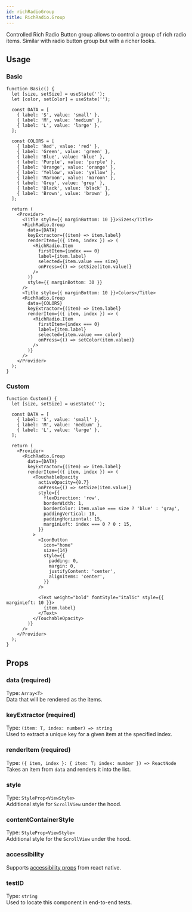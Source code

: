 ```yaml
---
id: richRadioGroup
title: RichRadio.Group
---
```


Controlled Rich Radio Button group allows to control a group of rich radio items. Similar with radio button group but with a richer looks.

## Usage

### Basic

```tsx live
function Basic() {
  let [size, setSize] = useState('');
  let [color, setColor] = useState('');

  const DATA = [
    { label: 'S', value: 'small' },
    { label: 'M', value: 'medium' },
    { label: 'L', value: 'large' },
  ];

  const COLORS = [
    { label: 'Red', value: 'red' },
    { label: 'Green', value: 'green' },
    { label: 'Blue', value: 'blue' },
    { label: 'Purple', value: 'purple' },
    { label: 'Orange', value: 'orange' },
    { label: 'Yellow', value: 'yellow' },
    { label: 'Maroon', value: 'maroon' },
    { label: 'Grey', value: 'grey' },
    { label: 'Black', value: 'black' },
    { label: 'Brown', value: 'brown' },
  ];

  return (
    <Provider>
      <Title style={{ marginBottom: 10 }}>Sizes</Title>
      <RichRadio.Group
        data={DATA}
        keyExtractor={(item) => item.label}
        renderItem={({ item, index }) => (
          <RichRadio.Item
            firstItem={index === 0}
            label={item.label}
            selected={item.value === size}
            onPress={() => setSize(item.value)}
          />
        )}
        style={{ marginBottom: 30 }}
      />
      <Title style={{ marginBottom: 10 }}>Colors</Title>
      <RichRadio.Group
        data={COLORS}
        keyExtractor={(item) => item.label}
        renderItem={({ item, index }) => (
          <RichRadio.Item
            firstItem={index === 0}
            label={item.label}
            selected={item.value === color}
            onPress={() => setColor(item.value)}
          />
        )}
      />
    </Provider>
  );
}
```

### Custom

```tsx live
function Custom() {
  let [size, setSize] = useState('');

  const DATA = [
    { label: 'S', value: 'small' },
    { label: 'M', value: 'medium' },
    { label: 'L', value: 'large' },
  ];

  return (
    <Provider>
      <RichRadio.Group
        data={DATA}
        keyExtractor={(item) => item.label}
        renderItem={({ item, index }) => (
          <TouchableOpacity
            activeOpacity={0.7}
            onPress={() => setSize(item.value)}
            style={{
              flexDirection: 'row',
              borderWidth: 1,
              borderColor: item.value === size ? 'blue' : 'gray',
              paddingVertical: 10,
              paddingHorizontal: 15,
              marginLeft: index === 0 ? 0 : 15,
            }}
          >
            <IconButton
              icon="home"
              size={14}
              style={{
                padding: 0,
                margin: 0,
                justifyContent: 'center',
                alignItems: 'center',
              }}
            />

            <Text weight="bold" fontStyle="italic" style={{ marginLeft: 10 }}>
              {item.label}
            </Text>
          </TouchableOpacity>
        )}
      />
    </Provider>
  );
}
```

## Props

### data (required)

Type: `Array<T>`  
Data that will be rendered as the items.

### keyExtractor (required)

Type: `(item: T, index: number) => string`  
Used to extract a unique key for a given item at the specified index.

### renderItem (required)

Type: `({ item, index }: { item: T; index: number }) => ReactNode`  
Takes an item from `data` and renders it into the list.

### style

Type: `StyleProp<ViewStyle>`  
Additional style for `ScrollView` under the hood.

### contentContainerStyle

Type: `StyleProp<ViewStyle>`  
Additional style for the `ScrollView` under the hood.

### accessibility

Supports [accessibility props](https://reactnative.dev/docs/accessibility) from react native.

### testID

Type: `string`  
Used to locate this component in end-to-end tests.
